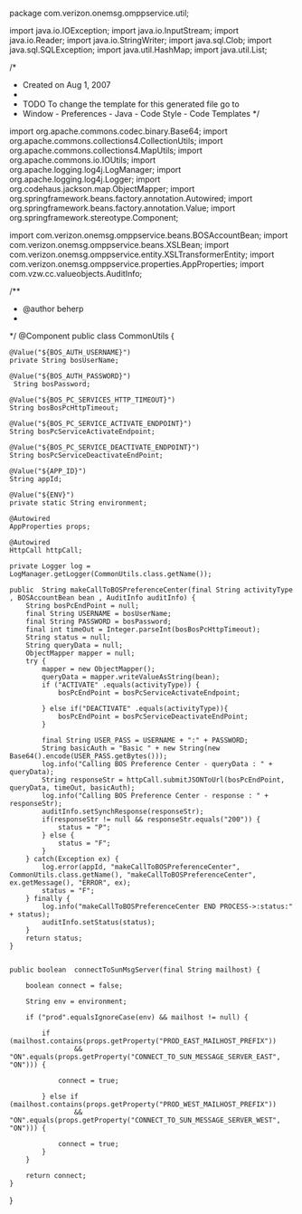 package com.verizon.onemsg.omppservice.util;

import java.io.IOException;
import java.io.InputStream;
import java.io.Reader;
import java.io.StringWriter;
import java.sql.Clob;
import java.sql.SQLException;
import java.util.HashMap;
import java.util.List;

/*
 * Created on Aug 1, 2007
 *
 * TODO To change the template for this generated file go to
 * Window - Preferences - Java - Code Style - Code Templates
 */

import org.apache.commons.codec.binary.Base64;
import org.apache.commons.collections4.CollectionUtils;
import org.apache.commons.collections4.MapUtils;
import org.apache.commons.io.IOUtils;
import org.apache.logging.log4j.LogManager;
import org.apache.logging.log4j.Logger;
import org.codehaus.jackson.map.ObjectMapper;
import org.springframework.beans.factory.annotation.Autowired;
import org.springframework.beans.factory.annotation.Value;
import org.springframework.stereotype.Component;

import com.verizon.onemsg.omppservice.beans.BOSAccountBean;
import com.verizon.onemsg.omppservice.beans.XSLBean;
import com.verizon.onemsg.omppservice.entity.XSLTransformerEntity;
import com.verizon.onemsg.omppservice.properties.AppProperties;
import com.vzw.cc.valueobjects.AuditInfo;

/**
 * @author beherp
 *
 */
@Component
public class CommonUtils {	
	
	@Value("${BOS_AUTH_USERNAME}")
	private String bosUserName;
	
	@Value("${BOS_AUTH_PASSWORD}")
	 String bosPassword;
	
	@Value("${BOS_PC_SERVICES_HTTP_TIMEOUT}")
	String bosBosPcHttpTimeout;
	
	@Value("${BOS_PC_SERVICE_ACTIVATE_ENDPOINT}")
	String bosPcServiceActivateEndpoint;
	
	@Value("${BOS_PC_SERVICE_DEACTIVATE_ENDPOINT}")
	String bosPcServiceDeactivateEndPoint;
	
	@Value("${APP_ID}")
	String appId;
	
	@Value("${ENV}")
	private static String environment;
	
	@Autowired
	AppProperties props;
	
	@Autowired
	HttpCall httpCall;
	
	private Logger log = LogManager.getLogger(CommonUtils.class.getName());
	
    public  String makeCallToBOSPreferenceCenter(final String activityType , BOSAccountBean bean , AuditInfo auditInfo) {
        String bosPcEndPoint = null;
        final String USERNAME = bosUserName;
        final String PASSWORD = bosPassword;
        final int timeOut = Integer.parseInt(bosBosPcHttpTimeout);
        String status = null;
        String queryData = null;
        ObjectMapper mapper = null;
        try {
            mapper = new ObjectMapper();         
            queryData = mapper.writeValueAsString(bean);    
            if ("ACTIVATE" .equals(activityType)) {            	
            	bosPcEndPoint = bosPcServiceActivateEndpoint;
            	
            } else if("DEACTIVATE" .equals(activityType)){            	
            	bosPcEndPoint = bosPcServiceDeactivateEndPoint;
            }
            
            final String USER_PASS = USERNAME + ":" + PASSWORD;
	    	String basicAuth = "Basic " + new String(new Base64().encode(USER_PASS.getBytes()));
	    	log.info("Calling BOS Preference Center - queryData : " + queryData);            
            String responseStr = httpCall.submitJSONToUrl(bosPcEndPoint, queryData, timeOut, basicAuth);
            log.info("Calling BOS Preference Center - response : " + responseStr);            
            auditInfo.setSynchResponse(responseStr);
            if(responseStr != null && responseStr.equals("200")) {
                status = "P";
            } else {
                status = "F";
            }
        } catch(Exception ex) {
        	log.error(appId, "makeCallToBOSPreferenceCenter", CommonUtils.class.getName(), "makeCallToBOSPreferenceCenter", ex.getMessage(), "ERROR", ex);
            status = "F";
        } finally {
        	log.info("makeCallToBOSPreferenceCenter END PROCESS->:status:" + status);
        	auditInfo.setStatus(status);
        }
        return status;
    }
    
    
	public boolean  connectToSunMsgServer(final String mailhost) {

		boolean connect = false;

		String env = environment;
		
		if ("prod".equalsIgnoreCase(env) && mailhost != null) {

			if (mailhost.contains(props.getProperty("PROD_EAST_MAILHOST_PREFIX"))
					&& "ON".equals(props.getProperty("CONNECT_TO_SUN_MESSAGE_SERVER_EAST", "ON"))) {

				connect = true;

			} else if (mailhost.contains(props.getProperty("PROD_WEST_MAILHOST_PREFIX"))
					&& "ON".equals(props.getProperty("CONNECT_TO_SUN_MESSAGE_SERVER_WEST", "ON"))) {

				connect = true;
			}
		}

		return connect;
	}
		
}
